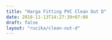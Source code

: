 ```yaml
---
title: "Harga Fitting PVC Clean Out D"
date: 2018-11-13T14:27:39+07:00
draft: false
layout: "rucika/clean-out-d"
---
```


